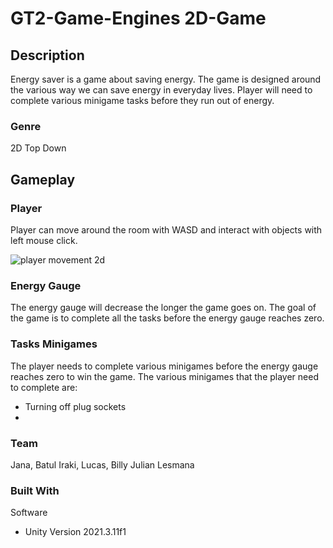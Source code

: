 # GT2-Game-Engines 2D-Game


## Description
Energy saver is a game about saving energy. The game is designed around the various way we can save energy in everyday lives. Player will need to complete various minigame tasks before they run out of energy.

### Genre
2D Top Down

## Gameplay


### Player 
Player can move around the room with WASD and interact with objects with left mouse click.

![player movement 2d](https://user-images.githubusercontent.com/63732813/205146899-caf0f507-bd19-4f93-a494-ecbde1316adf.gif)

### Energy Gauge
The energy gauge will decrease the longer the game goes on. The goal of the game is to complete all the tasks before the energy gauge reaches zero.

### Tasks Minigames
The player needs to complete various minigames before the energy gauge reaches zero to win the game. The various minigames that the player need to complete are:
* Turning off plug sockets
* 

### Team
Jana, Batul Iraki, Lucas, Billy Julian Lesmana

### Built With
Software
* Unity Version 2021.3.11f1
